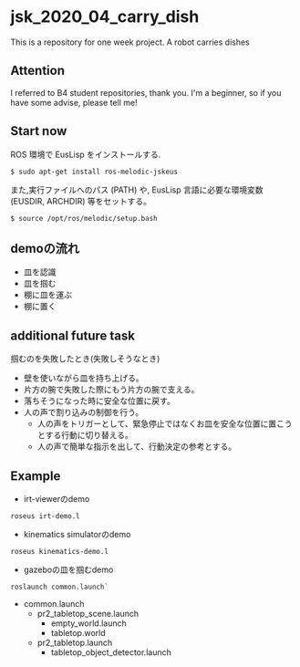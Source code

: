 # jsk_2020_04_carry_dish
This is a repository for one week project. A robot carries dishes
## Attention
I referred to B4 student repositories, thank you. I'm a beginner, so if you have some advise, please tell me!
## Start now
ROS 環境で EusLisp をインストールする.
```
$ sudo apt-get install ros-melodic-jskeus
```
また,実行ファイルへのパス (PATH) や, EusLisp 言語に必要な環境変数 (EUSDIR, ARCHDIR) 等をセットする。
```
$ source /opt/ros/melodic/setup.bash
```


## demoの流れ
- 皿を認識
- 皿を掴む
- 棚に皿を運ぶ
- 棚に置く


## additional future task
掴むのを失敗したとき(失敗しそうなとき)
- 壁を使いながら皿を持ち上げる。
- 片方の腕で失敗した際にもう片方の腕で支える。
- 落ちそうになった時に安全な位置に戻す。
- 人の声で割り込みの制御を行う。
  - 人の声をトリガーとして、緊急停止ではなくお皿を安全な位置に置こうとする行動に切り替える。
  - 人の声で簡単な指示を出して、行動決定の参考とする。


## Example

- irt-viewerのdemo
```
roseus irt-demo.l
```

- kinematics simulatorのdemo
```
roseus kinematics-demo.l
```

- gazeboの皿を掴むdemo
```
roslaunch common.launch`
```
  - common.launch 
    - pr2_tabletop_scene.launch
      - empty_world.launch
      - tabletop.world
    - pr2_tabletop.launch
      - tabletop_object_detector.launch

